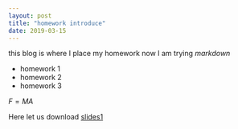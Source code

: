 ```yaml
---
layout: post
title: "homework introduce"
date: 2019-03-15
---
```



this blog is where I place my homework
now I am trying <em> markdown</em>
- homework 1
- homework 2
- homework 3

$F=MA$

Here let us download [slides1]({{site.baseurl}}/assets/slide1.pdf)
